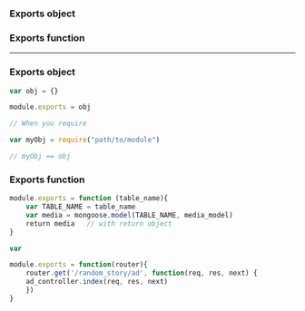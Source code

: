 ### Exports object
### Exports function

---------------------------------------------------

### Exports object

```js
var obj = {}

module.exports = obj

// When you require

var myObj = require("path/to/module")

// myObj == obj

```

### Exports function

```js
module.exports = function (table_name){
    var TABLE_NAME = table_name
    var media = mongoose.model(TABLE_NAME, media_model)
    return media   // with return object
}

var 

```

```js
module.exports = function(router){
    router.get('/random_story/ad', function(req, res, next) {
	ad_controller.index(req, res, next)
    })
}
```
